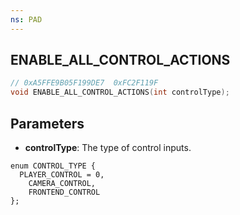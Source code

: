 ```yaml
---
ns: PAD
---
```

## ENABLE_ALL_CONTROL_ACTIONS

```c
// 0xA5FFE9B05F199DE7  0xFC2F119F
void ENABLE_ALL_CONTROL_ACTIONS(int controlType);
```

## Parameters
* **controlType**: The type of control inputs.

```
enum CONTROL_TYPE {
  PLAYER_CONTROL = 0,
	CAMERA_CONTROL,
	FRONTEND_CONTROL
};
```
